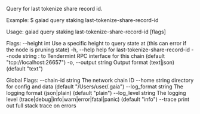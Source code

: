 Query for last tokenize share record id.

Example:
$ gaiad query staking last-tokenize-share-record-id

Usage:
  gaiad query staking last-tokenize-share-record-id [flags]

Flags:
      --height int      Use a specific height to query state at (this can error if the node is pruning state)
  -h, --help            help for last-tokenize-share-record-id
      --node string     <host>:<port> to Tendermint RPC interface for this chain (default "tcp://localhost:26657")
  -o, --output string   Output format (text|json) (default "text")

Global Flags:
      --chain-id string     The network chain ID
      --home string         directory for config and data (default "/Users/user/.gaia")
      --log_format string   The logging format (json|plain) (default "plain")
      --log_level string    The logging level (trace|debug|info|warn|error|fatal|panic) (default "info")
      --trace               print out full stack trace on errors

